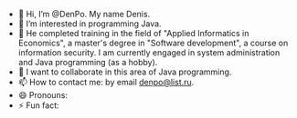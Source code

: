 - 👋 Hi, I’m @DenPo. My name Denis.
- 👀 I’m interested in programming Java.
- 🌱 He completed training in the field of "Applied Informatics in Economics", a master's degree in "Software development", a course on information security. I am currently engaged in system administration and Java programming (as a hobby).
- 💞️ I want to collaborate in this area of Java programming.
- 📫 How to contact me: by email denpo@list.ru.
- 😄 Pronouns: 
- ⚡ Fun fact: 

<!---
myrootuser/myrootuser is a ✨ special ✨ repository because its `README.md` (this file) appears on your GitHub profile.
You can click the Preview link to take a look at your changes.
--->
